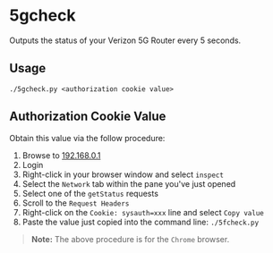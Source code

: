 # 5gcheck

Outputs the status of your Verizon 5G Router every 5 seconds.

## Usage

`./5gcheck.py <authorization cookie value>`

## Authorization Cookie Value

Obtain this value via the follow procedure:
1. Browse to [192.168.0.1](http://192.168.0.1)
2. Login
3. Right-click in your browser window and select `inspect`
4. Select the `Network` tab within the pane you've just opened
5. Select one of the `getStatus` requests
6. Scroll to the `Request Headers` 
7. Right-click on the `Cookie: sysauth=xxx` line and select `Copy value`
8. Paste the value just copied into the command line: `./5fcheck.py` <copied value>

> **Note:** The above procedure is for the `Chrome` browser.